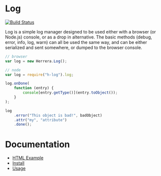 Log
===

[![Build Status][]](https://travis-ci.org/herrera-io/js-log)

Log is a simple log manager designed to be used either with a browser (or
Node.js) console, or as a drop in alternative. The basic methods (debug, error,
info, log, warn) can all be used the same way, and can be either serialized and
sent somewhere, or dumped to the browser console.

```javascript
// browser
var log = new Herrera.Log();

// node
var log = require("h-log").log;

log.onDone(
    function (entry) {
        console[entry.getType()](entry.toObject());
    }
);

log
    .error("This object is bad!", badObject)
    .attr("my", "attribute")
    .done();
```

Documentation
=============

- [HTML Example][]
- [Install][]
- [Usage][]

[Build Status]: https://travis-ci.org/herrera-io/js-log.png?branch=master
[HTML Example]: https://github.com/herrera-io/js-log/blob/master/doc/example.html
[Install]: https://github.com/herrera-io/js-log/blob/master/doc/00-Install.md
[Usage]: https://github.com/herrera-io/js-log/blob/master/doc/01-Usage.md
